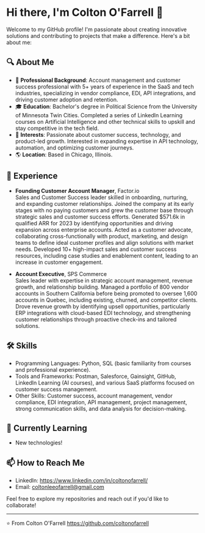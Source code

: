 # Hi there, I'm Colton O'Farrell 👋

Welcome to my GitHub profile! I'm passionate about creating innovative solutions and contributing to projects that make a difference. Here's a bit about me:

## 🔍 About Me

- 🌟 **Professional Background**: Account management and customer success professional with 5+ years of experience in the SaaS and tech industries, specializing in vendor compliance, EDI, API integrations, and driving customer adoption and retention.
- 🎓 **Education**: Bachelor's degree in Political Science from the University of Minnesota Twin Cities. Completed a series of LinkedIn Learning courses on Artificial Intelligence and other technical skills to upskill and stay competitive in the tech field.
- 🚀 **Interests**: Passionate about customer success, technology, and product-led growth. Interested in expanding expertise in API technology, automation, and optimizing customer journeys.
- 🌎 **Location**: Based in Chicago, Illinois.

## 💼 Experience

- **Founding Customer Account Manager**, Factor.io  
  Sales and Customer Success leader skilled in onboarding, nurturing, and expanding customer relationships. Joined the company at its early stages with no paying customers and grew the customer base through strategic sales and customer success efforts. Generated $571.6k in qualified ARR for 2023 by identifying opportunities and driving expansion across enterprise accounts. Acted as a customer advocate, collaborating cross-functionally with product, marketing, and design teams to define ideal customer profiles and align solutions with market needs. Developed 10+ high-impact sales and customer success resources, including case studies and enablement content, leading to an increase in customer engagement.

- **Account Executive**, SPS Commerce  
  Sales leader with expertise in strategic account management, revenue growth, and relationship building. Managed a portfolio of 800 vendor accounts in Southern California before being promoted to oversee 1,600 accounts in Quebec, including existing, churned, and competitor clients. Drove revenue growth by identifying upsell opportunities, particularly ERP integrations with cloud-based EDI technology, and strengthening customer relationships through proactive check-ins and tailored solutions.


## 🛠️ Skills

- Programming Languages: Python, SQL (basic familiarity from courses and professional experience).
- Tools and Frameworks: Postman, Salesforce, Gainsight, GitHub, LinkedIn Learning (AI courses), and various SaaS platforms focused on customer success management.
- Other Skills: Customer success, account management, vendor compliance, EDI integration, API management, project management, strong communication skills, and data analysis for decision-making.

## 🌱 Currently Learning

- New technologies!

## 📫 How to Reach Me

- LinkedIn: https://www.linkedin.com/in/coltonofarrell/
- Email: coltonleeofarrell@gmail.com

Feel free to explore my repositories and reach out if you'd like to collaborate!

---

⭐️ From Colton O'Farrell https://github.com/coltonofarrell
